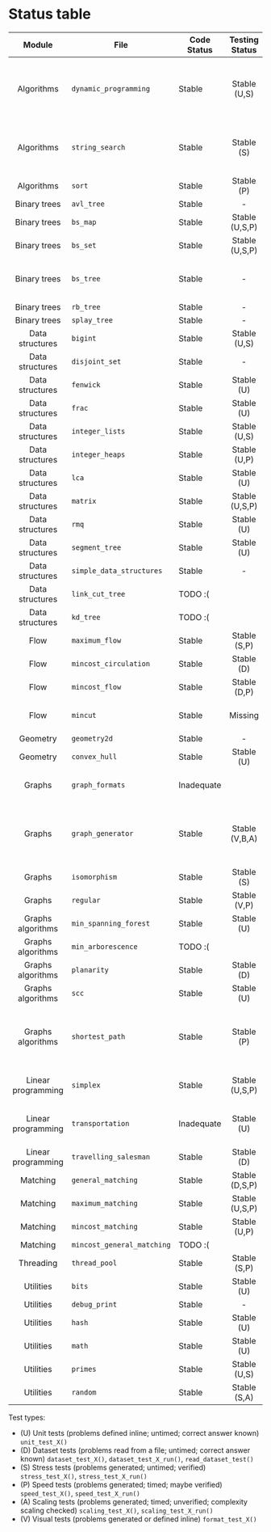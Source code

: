 # Status table

| Module              | File                        | Code Status  | Testing Status | Notes |
|:-------------------:|-----------------------------|--------------|:--------------:|-------|
| Algorithms          |`dynamic_programming        `| Stable       | Stable (U,S)   | Add: Multibin knapsack, minimum bin packing (separate knapsack) |
| Algorithms          |`string_search              `| Stable       | Stable (S)     | Add: Suffix array, suffix tree, manacher's algorithm |
| Algorithms          |`sort                       `| Stable       | Stable (P)     | |
| Binary trees        |`avl_tree                   `| Stable       | -              | |
| Binary trees        |`bs_map                     `| Stable       | Stable (U,S,P) | |
| Binary trees        |`bs_set                     `| Stable       | Stable (U,S,P) | |
| Binary trees        |`bs_tree                    `| Stable       | -              | Missing some libcpp methods with hints |
| Binary trees        |`rb_tree                    `| Stable       | -              | |
| Binary trees        |`splay_tree                 `| Stable       | -              | |
| Data structures     |`bigint                     `| Stable       | Stable (U,S)   | |
| Data structures     |`disjoint_set               `| Stable       | -              | |
| Data structures     |`fenwick                    `| Stable       | Stable (U)     | |
| Data structures     |`frac                       `| Stable       | Stable (U)     | |
| Data structures     |`integer_lists              `| Stable       | Stable (U,S)   | |
| Data structures     |`integer_heaps              `| Stable       | Stable (U,P)   | |
| Data structures     |`lca                        `| Stable       | Stable (U)     | |
| Data structures     |`matrix                     `| Stable       | Stable (U,S,P) | Add: determinant |
| Data structures     |`rmq                        `| Stable       | Stable (U)     | |
| Data structures     |`segment_tree               `| Stable       | Stable (U)     | |
| Data structures     |`simple_data_structures     `| Stable       | -              | |
| Data structures     |`link_cut_tree              `| TODO :(      |                | |
| Data structures     |`kd_tree                    `| TODO :(      |                | |
| Flow                |`maximum_flow               `| Stable       | Stable (S,P)   | |
| Flow                |`mincost_circulation        `| Stable       | Stable (D)     | |
| Flow                |`mincost_flow               `| Stable       | Stable (D,P)   | |
| Flow                |`mincut                     `| Stable       | Missing        | Plenty of room for optimization |
| Geometry            |`geometry2d                 `| Stable       | -              | |
| Geometry            |`convex_hull                `| Stable       | Stable (U)     | |
| Graphs              |`graph_formats              `| Inadequate   |                | Standardized reading and writing, restyle |
| Graphs              |`graph_generator            `| Stable       | Stable (V,B,A) | Add: general matching and planarity generators; some are unbalanced |
| Graphs              |`isomorphism                `| Stable       | Stable (S)     | |
| Graphs              |`regular                    `| Stable       | Stable (V,P)   | |
| Graphs algorithms   |`min_spanning_forest        `| Stable       | Stable (U)     | |
| Graphs algorithms   |`min_arborescence           `| TODO :(      |                | |
| Graphs algorithms   |`planarity                  `| Stable       | Stable (D)     | |
| Graphs algorithms   |`scc                        `| Stable       | Stable (U)     | |
| Graphs algorithms   |`shortest_path              `| Stable       | Stable (P)     | Fix: Johnson's not correctly implemented, Goldberg needs verification |
| Linear programming  |`simplex                    `| Stable       | Stable (U,S,P) | Add: support for x <= 0 and x in R |
| Linear programming  |`transportation             `| Inadequate   | Stable (U)     | Fix: inefficient implementation and bad interface |
| Linear programming  |`travelling_salesman        `| Stable       | Stable (D)     | Add: Christofides |
| Matching            |`general_matching           `| Stable       | Stable (D,S,P) | |
| Matching            |`maximum_matching           `| Stable       | Stable (U,S,P) | |
| Matching            |`mincost_matching           `| Stable       | Stable (U,P)   | |
| Matching            |`mincost_general_matching   `| TODO :(      |                | |
| Threading           |`thread_pool                `| Stable       | Stable (S,P)   | |
| Utilities           |`bits                       `| Stable       | Stable (U)     | |
| Utilities           |`debug_print                `| Stable       | -              | |
| Utilities           |`hash                       `| Stable       | Stable (U)     | |
| Utilities           |`math                       `| Stable       | Stable (U)     | |
| Utilities           |`primes                     `| Stable       | Stable (U,S)   | |
| Utilities           |`random                     `| Stable       | Stable (S,A)   | |

Test types:

- (U) Unit tests (problems defined inline; untimed; correct answer known)
 `unit_test_X()`
- (D) Dataset tests (problems read from a file; untimed; correct answer known)
 `dataset_test_X()`, `dataset_test_X_run()`, `read_dataset_test()`
- (S) Stress tests (problems generated; untimed; verified)
 `stress_test_X()`, `stress_test_X_run()`
- (P) Speed tests (problems generated; timed; maybe verified)
 `speed_test_X()`, `speed_test_X_run()`
- (A) Scaling tests (problems generated; timed; unverified; complexity scaling checked)
 `scaling_test_X()`, `scaling_test_X_run()`
- (V) Visual tests (problems generated or defined inline)
 `format_test_X()`
